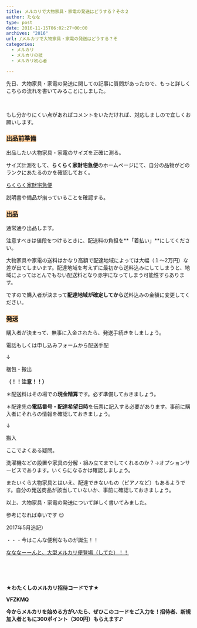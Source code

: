 ```yaml
---
title: メルカリで大物家具・家電の発送はどうする？その２
author: たなな
type: post
date: 2016-11-15T06:02:27+00:00
archives: "2016"
url: /メルカリで大物家具・家電の発送はどうする？そ
categories:
  - メルカリ
  - メルカリの技
  - メルカリ初心者

---
```

先日、大物家具・家電の発送に関しての記事に質問があったので、もっと詳しくこちらの流れを書いてみることにしました。

&nbsp;

もし分かりにくい点があればコメントをいただければ、対応しましので宜しくお願いします。

### <span style="background-color: #ffcc99;"><strong>出品前準備</strong></span>

出品したい大物家具・家電のサイズを正確に測る。

サイズ計測をして、**らくらく家財宅急便**のホームページにて、自分の品物がどのランクにあたるのかを確認しておく。

<a href="http://www.008008.jp/transport/kazai/" target="_blank" rel="noopener noreferrer">らくらく家財宅急便</a>

説明書や備品が揃っていることを確認する。

### <span style="background-color: #ffcc99;">出品</span>

通常通り出品します。

注意すべきは値段をつけるときに、配送料の負担を**「着払い」**にしてください。

大物家具や家電の送料はかなり高額で配達地域によっては大幅（１〜2万円）な差が出てしまいます。配達地域を考えずに最初から送料込みにしてしまうと、地域によってはとんでもない配送料となり赤字になってしまう可能性すらあります。

ですので購入者が決まって**配達地域が確定してから**送料込みの金額に変更してください。

### <span style="background-color: #ffcc99;">発送</span>

購入者が決まって、無事に入金されたら、発送手続きをしましょう。

電話もしくは申し込みフォームから配送手配

↓

梱包・搬出

**（！！注意！！）**

＊配送料はその場での**現金精算**です。必ず準備しておきましょう。

＊配達先の**電話番号・配達希望日時**を伝票に記入する必要があります。事前に購入者にそれらの情報を確認しておきましょう。

↓

搬入

ここでよくある疑問。

洗濯機などの設置や家具の分解・組み立てまでしてくれるのか？→オプションサービスであります。いくらになるかは確認しましょう。

またいくら大物家具とはいえ、配達できないもの（ピアノなど）もあるようです。自分の発送商品が該当していないか、事前に確認しておきましょう。

以上、大物家具・家電の発送について詳しく書いてみました。

参考になれば幸いです 😉 

2017年5月追記）

・・・今はこんな便利なものが誕生！！

<a href="http://www.xqxq.info/%e3%81%aa%e3%81%aa%e3%81%aa%e3%83%bc%e3%83%bc%e3%82%93%e3%81%a8%e3%80%81%e5%a4%a7%e5%9e%8b%e3%83%a1%e3%83%ab%e3%82%ab%e3%83%aa%e4%be%bf%e7%99%bb%e5%a0%b4%ef%bc%88%e3%81%97%e3%81%a6%e3%81%9f%ef%bc%89" target="_blank" rel="noopener noreferrer">なななーーんと、大型メルカリ便登場（してた）！！</a>

&nbsp;

&nbsp;

**★わたくしのメルカリ招待コードです★**

**VFZKMQ**

**今からメルカリを始める方がいたら、ぜひこのコードをご入力を！招待者、新規加入者ともに300ポイント（300円）もらえます♪**